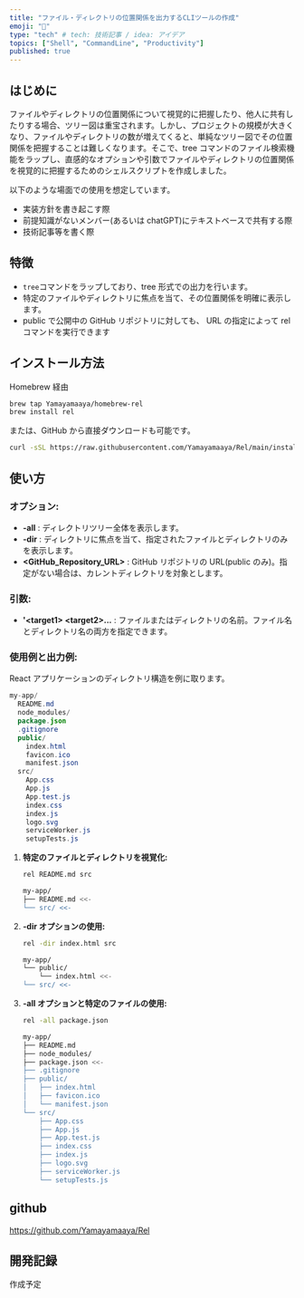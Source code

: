 ```yaml
---
title: "ファイル・ディレクトリの位置関係を出力するCLIツールの作成"
emoji: "🍣"
type: "tech" # tech: 技術記事 / idea: アイデア
topics: ["Shell", "CommandLine", "Productivity"]
published: true
---
```


## はじめに

ファイルやディレクトリの位置関係について視覚的に把握したり、他人に共有したりする場合、ツリー図は重宝されます。しかし、プロジェクトの規模が大きくなり、ファイルやディレクトリの数が増えてくると、単純なツリー図でその位置関係を把握することは難しくなります。そこで、tree コマンドのファイル検索機能をラップし、直感的なオプションや引数でファイルやディレクトリの位置関係を視覚的に把握するためのシェルスクリプトを作成しました。

以下のような場面での使用を想定しています。

-   実装方針を書き起こす際
-   前提知識がないメンバー(あるいは chatGPT)にテキストベースで共有する際
-   技術記事等を書く際

## 特徴

-   `tree`コマンドをラップしており、tree 形式での出力を行います。
-   特定のファイルやディレクトリに焦点を当て、その位置関係を明確に表示します。
-   public で公開中の GitHub リポジトリに対しても、 URL の指定によって rel コマンドを実行できます

## インストール方法

Homebrew 経由

```bash
brew tap Yamayamaaya/homebrew-rel
brew install rel
```

または、GitHub から直接ダウンロードも可能です。

```bash
curl -sSL https://raw.githubusercontent.com/Yamayamaaya/Rel/main/install.sh | zsh
```

## 使い方

### **オプション:**

-   **-all** : ディレクトリツリー全体を表示します。
-   **-dir** : ディレクトリに焦点を当て、指定されたファイルとディレクトリのみを表示します。
-   **<GitHub_Repository_URL>** : GitHub リポジトリの URL(public のみ)。指定がない場合は、カレントディレクトリを対象とします。

### **引数:**

-   **'<target1\> <target2\>...** : ファイルまたはディレクトリの名前。ファイル名とディレクトリ名の両方を指定できます。

### **使用例と出力例:**

React アプリケーションのディレクトリ構造を例に取ります。

```java
my-app/
  README.md
  node_modules/
  package.json
  .gitignore
  public/
    index.html
    favicon.ico
    manifest.json
  src/
    App.css
    App.js
    App.test.js
    index.css
    index.js
    logo.svg
    serviceWorker.js
    setupTests.js
```

1. **特定のファイルとディレクトリを視覚化:**

    ```zsh
    rel README.md src
    ```

    ```zsh
    my-app/
    ├── README.md <<-
    └── src/ <<-
    ```

2. **-dir オプションの使用:**

    ```zsh
    rel -dir index.html src
    ```

    ```zsh
    my-app/
    └── public/
        └── index.html <<-
    └── src/ <<-
    ```

3. **-all オプションと特定のファイルの使用:**

    ```zsh
    rel -all package.json
    ```

    ```zsh
    my-app/
    ├── README.md
    ├── node_modules/
    ├── package.json <<-
    ├── .gitignore
    ├── public/
    │   ├── index.html
    │   ├── favicon.ico
    │   └── manifest.json
    └── src/
        ├── App.css
        ├── App.js
        ├── App.test.js
        ├── index.css
        ├── index.js
        ├── logo.svg
        ├── serviceWorker.js
        └── setupTests.js
    ```

## github

https://github.com/Yamayamaaya/Rel

## 開発記録

作成予定
